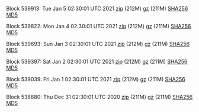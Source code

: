 Block 539913: Tue Jan  5 02:30:01 UTC 2021 [zip](https://files.01coin.io/mainnet/2021-01-05/bootstrap.dat.zip) (212M) [gz](https://files.01coin.io/mainnet/2021-01-05/bootstrap.dat.tar.gz) (211M) [SHA256](https://files.01coin.io/mainnet/2021-01-05/sha256.txt) [MD5](https://files.01coin.io/mainnet/2021-01-05/md5.txt)

Block 539822: Mon Jan  4 02:30:01 UTC 2021 [zip](https://files.01coin.io/mainnet/2021-01-04/bootstrap.dat.zip) (212M) [gz](https://files.01coin.io/mainnet/2021-01-04/bootstrap.dat.tar.gz) (211M) [SHA256](https://files.01coin.io/mainnet/2021-01-04/sha256.txt) [MD5](https://files.01coin.io/mainnet/2021-01-04/md5.txt)

Block 539693: Sun Jan  3 02:30:01 UTC 2021 [zip](https://files.01coin.io/mainnet/2021-01-03/bootstrap.dat.zip) (212M) [gz](https://files.01coin.io/mainnet/2021-01-03/bootstrap.dat.tar.gz) (211M) [SHA256](https://files.01coin.io/mainnet/2021-01-03/sha256.txt) [MD5](https://files.01coin.io/mainnet/2021-01-03/md5.txt)

Block 539397: Sat Jan  2 02:30:01 UTC 2021 [zip](https://files.01coin.io/mainnet/2021-01-02/bootstrap.dat.zip) (212M) [gz](https://files.01coin.io/mainnet/2021-01-02/bootstrap.dat.tar.gz) (211M) [SHA256](https://files.01coin.io/mainnet/2021-01-02/sha256.txt) [MD5](https://files.01coin.io/mainnet/2021-01-02/md5.txt)

Block 539039: Fri Jan  1 02:30:01 UTC 2021 [zip](https://files.01coin.io/mainnet/2021-01-01/bootstrap.dat.zip) (212M) [gz](https://files.01coin.io/mainnet/2021-01-01/bootstrap.dat.tar.gz) (211M) [SHA256](https://files.01coin.io/mainnet/2021-01-01/sha256.txt) [MD5](https://files.01coin.io/mainnet/2021-01-01/md5.txt)

Block 538680: Thu Dec 31 02:30:01 UTC 2020 [zip](https://files.01coin.io/mainnet/2020-12-31/bootstrap.dat.zip) (211M) [gz](https://files.01coin.io/mainnet/2020-12-31/bootstrap.dat.tar.gz) (211M) [SHA256](https://files.01coin.io/mainnet/2020-12-31/sha256.txt) [MD5](https://files.01coin.io/mainnet/2020-12-31/md5.txt)
